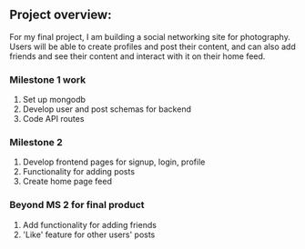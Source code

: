 ## Project overview: 
For my final project, I am building a social networking site for photography. 
Users will be able to create profiles and post their content, and can also add friends and see their content and interact with it on their home feed. 

### Milestone 1 work
1. Set up mongodb
2. Develop user and post schemas for backend
3. Code API routes

### Milestone 2
1. Develop frontend pages for signup, login, profile
2. Functionality for adding posts
3. Create home page feed

### Beyond MS 2 for final product
1. Add functionality for adding friends
2. 'Like' feature for other users' posts

